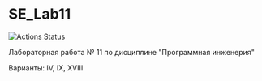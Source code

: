# SE_Lab11

[![Actions Status](https://github.com/antropova96/SE_Lab11/actions/workflows/test.yml/badge.svg)](https://github.com/antropova96/SE_Lab11/actions/)

Лабораторная работа № 11 по дисциплине "Программная инженерия"

Варианты: IV, IX, XVIII